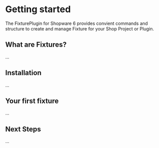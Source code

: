 # Getting started

The FixturePlugin for Shopware 6 provides convient commands and structure to create and manage
Fixture for your Shop Project or Plugin.

## What are Fixtures?
...

## Installation
...

## Your first fixture
...

## Next Steps
...